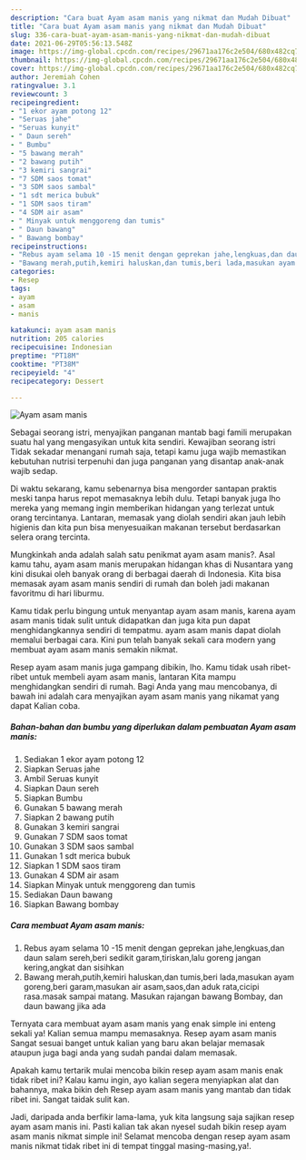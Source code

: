 ```yaml
---
description: "Cara buat Ayam asam manis yang nikmat dan Mudah Dibuat"
title: "Cara buat Ayam asam manis yang nikmat dan Mudah Dibuat"
slug: 336-cara-buat-ayam-asam-manis-yang-nikmat-dan-mudah-dibuat
date: 2021-06-29T05:56:13.548Z
image: https://img-global.cpcdn.com/recipes/29671aa176c2e504/680x482cq70/ayam-asam-manis-foto-resep-utama.jpg
thumbnail: https://img-global.cpcdn.com/recipes/29671aa176c2e504/680x482cq70/ayam-asam-manis-foto-resep-utama.jpg
cover: https://img-global.cpcdn.com/recipes/29671aa176c2e504/680x482cq70/ayam-asam-manis-foto-resep-utama.jpg
author: Jeremiah Cohen
ratingvalue: 3.1
reviewcount: 3
recipeingredient:
- "1 ekor ayam potong 12"
- "Seruas jahe"
- "Seruas kunyit"
- " Daun sereh"
- " Bumbu"
- "5 bawang merah"
- "2 bawang putih"
- "3 kemiri sangrai"
- "7 SDM saos tomat"
- "3 SDM saos sambal"
- "1 sdt merica bubuk"
- "1 SDM saos tiram"
- "4 SDM air asam"
- " Minyak untuk menggoreng dan tumis"
- " Daun bawang"
- " Bawang bombay"
recipeinstructions:
- "Rebus ayam selama 10 -15 menit dengan geprekan jahe,lengkuas,dan daun salam sereh,beri sedikit garam,tiriskan,lalu goreng jangan kering,angkat dan sisihkan"
- "Bawang merah,putih,kemiri haluskan,dan tumis,beri lada,masukan ayam goreng,beri garam,masukan air asam,saos,dan aduk rata,cicipi rasa.masak sampai matang. Masukan rajangan bawang Bombay, dan daun bawang jika ada"
categories:
- Resep
tags:
- ayam
- asam
- manis

katakunci: ayam asam manis 
nutrition: 205 calories
recipecuisine: Indonesian
preptime: "PT18M"
cooktime: "PT38M"
recipeyield: "4"
recipecategory: Dessert

---
```



![Ayam asam manis](https://img-global.cpcdn.com/recipes/29671aa176c2e504/680x482cq70/ayam-asam-manis-foto-resep-utama.jpg)

Sebagai seorang istri, menyajikan panganan mantab bagi famili merupakan suatu hal yang mengasyikan untuk kita sendiri. Kewajiban seorang istri Tidak sekadar menangani rumah saja, tetapi kamu juga wajib memastikan kebutuhan nutrisi terpenuhi dan juga panganan yang disantap anak-anak wajib sedap.

Di waktu  sekarang, kamu sebenarnya bisa mengorder santapan praktis meski tanpa harus repot memasaknya lebih dulu. Tetapi banyak juga lho mereka yang memang ingin memberikan hidangan yang terlezat untuk orang tercintanya. Lantaran, memasak yang diolah sendiri akan jauh lebih higienis dan kita pun bisa menyesuaikan makanan tersebut berdasarkan selera orang tercinta. 



Mungkinkah anda adalah salah satu penikmat ayam asam manis?. Asal kamu tahu, ayam asam manis merupakan hidangan khas di Nusantara yang kini disukai oleh banyak orang di berbagai daerah di Indonesia. Kita bisa memasak ayam asam manis sendiri di rumah dan boleh jadi makanan favoritmu di hari liburmu.

Kamu tidak perlu bingung untuk menyantap ayam asam manis, karena ayam asam manis tidak sulit untuk didapatkan dan juga kita pun dapat menghidangkannya sendiri di tempatmu. ayam asam manis dapat diolah memalui berbagai cara. Kini pun telah banyak sekali cara modern yang membuat ayam asam manis semakin nikmat.

Resep ayam asam manis juga gampang dibikin, lho. Kamu tidak usah ribet-ribet untuk membeli ayam asam manis, lantaran Kita mampu menghidangkan sendiri di rumah. Bagi Anda yang mau mencobanya, di bawah ini adalah cara menyajikan ayam asam manis yang nikamat yang dapat Kalian coba.

<!--inarticleads1-->

##### Bahan-bahan dan bumbu yang diperlukan dalam pembuatan Ayam asam manis:

1. Sediakan 1 ekor ayam potong 12
1. Siapkan Seruas jahe
1. Ambil Seruas kunyit
1. Siapkan  Daun sereh
1. Siapkan  Bumbu
1. Gunakan 5 bawang merah
1. Siapkan 2 bawang putih
1. Gunakan 3 kemiri sangrai
1. Gunakan 7 SDM saos tomat
1. Gunakan 3 SDM saos sambal
1. Gunakan 1 sdt merica bubuk
1. Siapkan 1 SDM saos tiram
1. Gunakan 4 SDM air asam
1. Siapkan  Minyak untuk menggoreng dan tumis
1. Sediakan  Daun bawang
1. Siapkan  Bawang bombay




<!--inarticleads2-->

##### Cara membuat Ayam asam manis:

1. Rebus ayam selama 10 -15 menit dengan geprekan jahe,lengkuas,dan daun salam sereh,beri sedikit garam,tiriskan,lalu goreng jangan kering,angkat dan sisihkan
1. Bawang merah,putih,kemiri haluskan,dan tumis,beri lada,masukan ayam goreng,beri garam,masukan air asam,saos,dan aduk rata,cicipi rasa.masak sampai matang. Masukan rajangan bawang Bombay, dan daun bawang jika ada




Ternyata cara membuat ayam asam manis yang enak simple ini enteng sekali ya! Kalian semua mampu memasaknya. Resep ayam asam manis Sangat sesuai banget untuk kalian yang baru akan belajar memasak ataupun juga bagi anda yang sudah pandai dalam memasak.

Apakah kamu tertarik mulai mencoba bikin resep ayam asam manis enak tidak ribet ini? Kalau kamu ingin, ayo kalian segera menyiapkan alat dan bahannya, maka bikin deh Resep ayam asam manis yang mantab dan tidak ribet ini. Sangat taidak sulit kan. 

Jadi, daripada anda berfikir lama-lama, yuk kita langsung saja sajikan resep ayam asam manis ini. Pasti kalian tak akan nyesel sudah bikin resep ayam asam manis nikmat simple ini! Selamat mencoba dengan resep ayam asam manis nikmat tidak ribet ini di tempat tinggal masing-masing,ya!.

